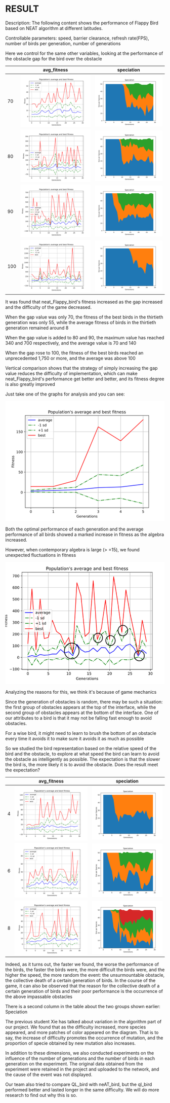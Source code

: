 # RESULT

Description: The following content shows the performance of Flappy Bird based on NEAT algorithm at different latitudes.

Controllable parameters: speed, barrier clearance, refresh rate(FPS), number of birds per generation, number of generations





Here we control for the same other variables, looking at the performance of the obstacle gap for the bird over the obstacle

|      | avg_fitness              | speciation                |
| ---- | ------------------------ | ------------------------- |
| 70   | ![](./gap_v4/70gap.svg)  | ![](./gap_v4/70gap_.svg)  |
| 80   | ![](./gap_v4/80gap.svg)  | ![](./gap_v4/80gap_.svg)  |
| 90   | ![](./gap_v4/90gap.svg)  | ![](./gap_v4/90gap_.svg)  |
| 100  | ![](./gap_v4/100gap.svg) | ![](./gap_v4/100gap_.svg) |

It was found that neat_Flappy_bird's fitness increased as the gap increased and the difficulty of the game decreased.

When the gap value was only 70, the fitness of the best birds in the thirtieth generation was only 55, while the average fitness of birds in the thirtieth generation remained around 8

When the gap value is added to 80 and 90, the maximum value has reached 340 and 700 respectively, and the average value is 70 and 140

When the gap rose to 100, the fitness of the best birds reached an unprecedented 1,750 or more, and the average was above 100

Vertical comparison shows that the strategy of simply increasing the gap value reduces the difficulty of implementation, which can make neat_Flappy_bird's performance get better and better, and its fitness degree is also greatly improved





Just take one of the graphs for analysis and you can see:

![](./single.svg)

Both the optimal performance of each generation and the average performance of all birds showed a marked increase in fitness as the algebra increased.

However, when contemporary algebra is large (&gt; =15), we found unexpected fluctuations in fitness

![](./1.png)

Analyzing the reasons for this, we think it's because of game mechanics

Since the generation of obstacles is random, there may be such a situation: the first group of obstacles appears at the top of the interface, while the second group of obstacles appears at the bottom of the interface. One of our attributes to a bird is that it may not be falling fast enough to avoid obstacles.

For a wise bird, it might need to learn to brush the bottom of an obstacle every time it avoids it to make sure it avoids it as much as possible



So we studied the bird representation based on the relative speed of the bird and the obstacle, to explore at what speed the bird can learn to avoid the obstacle as intelligently as possible. The expectation is that the slower the bird is, the more likely it is to avoid the obstacle. Does the result meet the expectation?

|      | avg_fitness          | speciation            |
| ---- | -------------------- | --------------------- |
| 4    | ![](./v_gap75/4.svg) | ![](./v_gap75/4_.svg) |
| 6    | ![](./v_gap75/6.svg) | ![](./v_gap75/6_.svg) |
| 8    | ![](./v_gap75/8.svg) | ![](./v_gap75/8_.svg) |

Indeed, as it turns out, the faster we found, the worse the performance of the birds, the faster the birds were, the more difficult the birds were, and the higher the speed, the more random the event: the unsurmountable obstacle, the collective death of a certain generation of birds. In the course of the game, it can also be observed that the reason for the collective death of a certain generation of birds and their poor performance is the occurrence of the above impassable obstacles



There is a second column in the table about the two groups shown earlier: Speciation

The previous student Xie has talked about variation in the algorithm part of our project. We found that as the difficulty increased, more species appeared, and more patches of color appeared on the diagram. That is to say, the increase of difficulty promotes the occurrence of mutation, and the proportion of specie obtained by new mutation also increases.





In addition to these dimensions, we also conducted experiments on the influence of the number of generations and the number of birds in each generation on the experiment. The original data obtained from the experiment were retained in the project and uploaded to the network, and the cause of the event was not displayed.



Our team also tried to compare QL_bird with neAT_bird, but the ql_bird performed better and lasted longer in the same difficulty. We will do more research to find out why this is so.